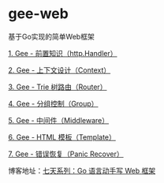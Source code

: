 # gee-web
基于Go实现的简单Web框架


[1. Gee - 前置知识（http.Handler）](https://mp.weixin.qq.com/s/A1cLQwFLqk9_JNqzyyX3fw)

[2. Gee - 上下文设计（Context）](https://mp.weixin.qq.com/s/unIMZMYGqyNZ55uczeCZcA)

[3. Gee - Trie 树路由（Router）](https://mp.weixin.qq.com/s/F_uSLrhmVZrrivY1R3o9fA)

[4. Gee - 分组控制（Group）](https://mp.weixin.qq.com/s/otdL6WujelREw3YLPqAuyw)

[5. Gee - 中间件（Middleware）](https://mp.weixin.qq.com/s/ld_oaJrhXn1SHZo0tq5x0Q)

[6. Gee - HTML 模板（Template）](https://mp.weixin.qq.com/s/IvleY501iQ_P8M9VL8ym6Q)

[7. Gee - 错误恢复（Panic Recover）](https://mp.weixin.qq.com/s/IbdewxWTgblnlf5mWecOUw)

博客地址：[七天系列：Go 语言动手写 Web 框架](http://szufrank.top/#/./docs/go-web)
